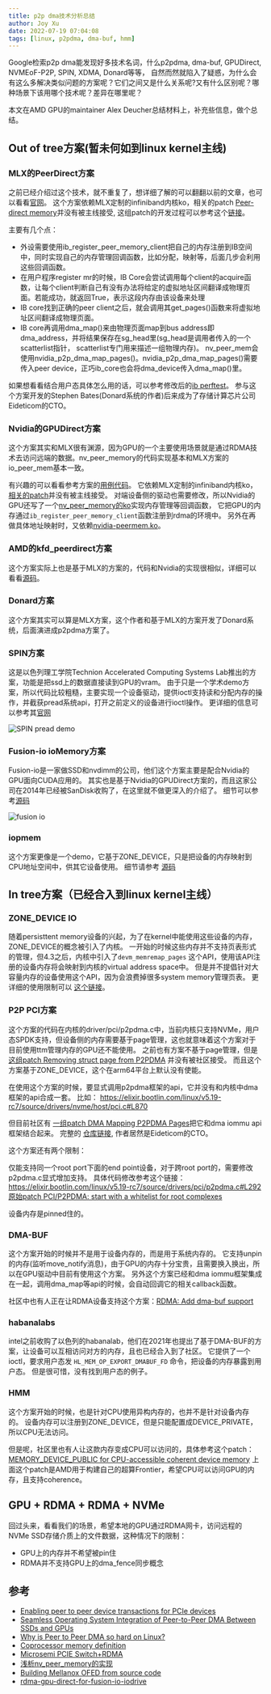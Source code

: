 ```yaml
---
title: p2p dma技术分析总结
author: Joy Xu
date: 2022-07-19 07:04:08
tags: [linux, p2pdma, dma-buf, hmm]
---
```

 
Google检索p2p dma能发现好多技术名词，什么p2pdma, dma-buf, GPUDirect, NVMEoF-P2P, SPIN, XDMA, Donard等等，
自然而然就陷入了疑惑，为什么会有这么多解决类似问题的方案呢？它们之间又是什么关系呢?又有什么区别呢？哪种场景下该用哪个技术呢？差异在哪里呢？

本文在AMD GPU的maintainer Alex Deucher总结材料上，补充些信息，做个总结。

## Out of tree方案(暂未何如到linux kernel主线)

### MLX的PeerDirect方案

之前已经介绍过这个技术，就不重复了，想详细了解的可以翻翻以前的文章，也可以看看[官网](https://docs.nvidia.com/networking/pages/viewpage.action?pageId=58753175)。
这个方案依赖MLX定制的infiniband内核ko，相关的patch [Peer-direct memory](https://www.spinics.net/lists/linux-rdma/msg33294.html)并没有被主线接受,
这组patch的开发过程可以参考这个[链接](https://review.gerrithub.io/plugins/gitiles/Artemy-Mellanox/io_peer_mem/)。

主要有几个点：

* 外设需要使用ib_register_peer_memory_client把自己的内存注册到IB空间中，同时实现自己的内存管理回调函数，比如分配，映射等，后面几步会利用这些回调函数。
* 在用户程序register mr的时候，IB Core会尝试调用每个client的acquire函数，让每个client判断自己有没有办法将给定的虚拟地址区间翻译成物理页面。若能成功，就返回True，表示这段内存由该设备来处理
* IB core找到正确的peer client之后，就会调用其get_pages()函数来将虚拟地址区间翻译成物理页面。
* IB core再调用dma_map()来由物理页面map到bus address即dma_address，并将结果保存在sg_head里(sg_head是调用者传入的一个scatterlist指针， scatterlist专门用来描述一组物理内存)。 nv_peer_mem会使用nvidia_p2p_dma_map_pages()。nvidia_p2p_dma_map_pages()需要传入peer device，正巧ib_core也会将dma_device传入dma_map()里。

如果想看看结合用户态具体怎么用的话，可以参考修改后的[ib perftest](https://github.com/lsgunth/perftest/tree/mmap)。
参与这个方案开发的Stephen Bates(Donard系统的作者)后来成为了存储计算芯片公司Eideticom的CTO。

### Nvidia的GPUDirect方案

这个方案其实和MLX很有渊源，因为GPU的一个主要使用场景就是通过RDMA技术去访问远端的数据。nv_peer_memory的代码实现基本和MLX方案的io_peer_mem基本一致。

有兴趣的可以看看参考方案的[用例代码](https://github.com/Mellanox/gpu_direct_rdma_access)。
它依赖MLX定制的infiniband内核ko，[相关的patch](https://patchwork.kernel.org/project/linux-rdma/list/?series=&submitter=&state=*&q=IB%2Fcore%3A+Introduce+peer+client+interface&archive=both&delegate=)并没有被主线接受。
对端设备侧的驱动也需要修改，所以Nvidia的GPU还写了一个[nv_peer_memory的ko](https://github.com/Mellanox/nv_peer_memory)实现内存管理等回调函数，
它把GPU的内存通过`ib_register_peer_memory_client`函数注册到rdma的环境中。
另外在再做具体地址映射时，又依赖[nvidia-peermem.ko](https://github.com/NVIDIA/open-gpu-kernel-modules)。

### AMD的kfd_peerdirect方案

这个方案实际上也是基于MLX的方案的，代码和Nvidia的实现很相似，详细可以看看[源码](https://github.com/RadeonOpenCompute/ROCK-Kernel-Driver/blob/master/drivers/gpu/drm/amd/amdkfd/kfd_peerdirect.c)。

### Donard方案

这个方案其实可以算是MLX方案，这个作者和基于MLX的方案开发了Donard系统，后面演进成p2pdma方案了。

### SPIN方案

这是以色列理工学院Technion Accelerated Computing Systems Lab推出的方案，功能是把ssd上的数据直接读到GPU的vram。
由于只是一个学术demo方案，所以代码比较粗糙，主要实现一个设备驱动，提供ioctl支持读和分配内存的操作，并截获pread系统api，打开之前定义的设备进行ioctl操作。
更详细的信息可以参考其[官网](https://github.com/acsl-technion/spin)

![SPIN pread demo](/images/p2p_dma2.png)

### Fusion-io ioMemory方案

Fusion-io是一家做SSD和nvdimm的公司，他们这个方案主要是配合Nvidia的GPU面向CUDA应用的。
其实也是基于Nvidia的GPUDirect方案的，而且这家公司在2014年已经被SanDisk收购了，在这里就不做更深入的介绍了。
细节可以参考[源码](https://github.com/RemixVSL/iomemory-vsl4/tree/main/root/usr/src/iomemory-vsl4-4.3.7)

![fusion io](/images/p2p_dma1.png)

### iopmem

这个方案更像是一个demo，它基于ZONE_DEVICE，只是把设备的内存映射到CPU地址空间中，供其它设备使用。
细节请参考 [源码](https://github.com/sbates130272/iopmem)

## In tree方案（已经合入到linux kernel主线）

### ZONE_DEVICE IO

随着persisttent memory设备的兴起，为了在kernel中能使用这些设备的内存，ZONE_DEVICE的概念被引入了内核。
一开始的时候这些内存并不支持页表形式的管理，但4.3之后，内核中引入了`devm_memremap_pages` 这个API，使用该API注册的设备内存将会映射到内核的virtual address space中。
但是并不提倡针对大容量内存的设备使用这个API，因为会浪费掉很多system memory管理页表。
更详细的使用限制可以 [这个链接](https://lwn.net/Articles/672457/)。

### P2P PCI方案

这个方案的代码在内核的driver/pci/p2pdma.c中，当前内核只支持NVMe，用户态SPDK支持，但设备侧的内存需要基于page管理，这也就意味着这个方案对于目前使用ttm管理内存的GPU还不能使用。
之前也有方案不基于page管理，但是 [这组patch Removing struct page from P2PDMA](https://patchwork.kernel.org/project/linux-pci/cover/20190620161240.22738-1-logang@deltatee.com/) 并没有被社区接受。
而且这个方案基于ZONE_DEVICE，这个在arm64平台上默认没有使能。

在使用这个方案的时候，要显式调用p2pdma框架的api，它并没有和内核中dma框架的api合成一套。
比如： https://elixir.bootlin.com/linux/v5.19-rc7/source/drivers/nvme/host/pci.c#L870

但目前社区有 [一组patch DMA Mapping P2PDMA Pages](https://patchwork.kernel.org/project/linux-pci/cover/20220708165104.5005-1-logang@deltatee.com/)把它和dma iommu api框架结合起来。
完整的 [仓库链接](https://github.com/sbates130272/linux-p2pmem/tree/p2pdma_map_v8), 作者居然是Eideticom的CTO。

这个方案还有两个限制：
 
仅能支持同一个root port下面的end point设备，对于跨root port的，需要修改p2pdma.c显式增加支持。
具体代码修改参考这个链接： https://elixir.bootlin.com/linux/v5.19-rc7/source/drivers/pci/p2pdma.c#L292
[原始patch PCI/P2PDMA: start with a whitelist for root complexes](https://patchwork.kernel.org/project/linux-pci/patch/20190418115859.2394-1-christian.koenig@amd.com/)

设备内存是pinned住的。

### DMA-BUF

这个方案开始的时候并不是用于设备内存的，而是用于系统内存的。
它支持unpin的内存(监听move_notify消息)，由于GPU的内存十分宝贵，且需要换入换出，所以在GPU驱动中目前有使用这个方案。
另外这个方案已经和dma iommu框架集成在一起，调用dma_map等api的时候，会自动回调它的相关callback函数。

社区中也有人正在让RDMA设备支持这个方案：[RDMA: Add dma-buf support](https://lwn.net/Articles/839314/)

### habanalabs

intel之前收购了以色列的habanalab，他们在2021年也提出了基于DMA-BUF的方案，让设备可以互相访问对方的内存，且也已经合入到了社区。
它提供了一个ioctl，要求用户态发 `HL_MEM_OP_EXPORT_DMABUF_FD` 命令，把设备的内存暴露到用户态。
但是很可惜，没有找到用户态的例子。

### HMM

这个方案开始的时候，也是针对CPU使用异构内存的，也并不是针对设备内存的。
设备内存可以注册到ZONE_DEVICE，但是只能配置成DEVICE_PRIVATE，所以CPU无法访问。

但是呢，社区里也有人让这款内存变成CPU可以访问的，具体参考这个patch：[MEMORY_DEVICE_PUBLIC for CPU-accessible coherent device memory](https://lwn.net/Articles/869201/)
上面这个patch是AMD用于构建自己的超算Frontier，希望CPU可以访问GPU的内存，且支持coherence。

## GPU + RDMA + RDMA + NVMe

回过头来，看看我们的场景，希望本地的GPU通过RDMA网卡，访问远程的NVMe SSD存储介质上的文件数据，这种情况下的限制：

* GPU上的内存并不希望被pin住
* RDMA并不支持GPU上的dma_fence同步概念

## 参考

* [Enabling peer to peer device transactions for PCIe devices](https://lore.kernel.org/all/MWHPR12MB169484839282E2D56124FA02F7B50@MWHPR12MB1694.namprd12.prod.outlook.com/)
* [Seamless Operating System Integration of Peer-to-Peer DMA Between SSDs and GPUs](https://usenix.org/sites/default/files/conference/protected-files/atc17_slides_bergman.pdf)
* [Why is Peer to Peer DMA so hard on Linux?](https://lpc.events/event/9/contributions/617/attachments/705/1303/xdc2020_p2p_dma_v4_20200915_clean.pdf)
* [Coprocessor memory definition](https://openamp.github.io/docs/mca/coprocessor-memory-definition-v6.pdf)
* [Microsemi PCIE Switch+RDMA](https://www.microsemi.com/document-portal/doc_download/136008-microsemi-pcie-switch-rdma)
* [浅析nv_peer_memory的实现](https://zhuanlan.zhihu.com/p/439280640)
* [Building Mellanox OFED from source code](https://insujang.github.io/2020-01-25/building-mellanox-ofed-from-source/)
* [rdma-gpu-direct-for-fusion-io-iodrive](https://on-demand.gputechconf.com/gtc/2014/presentations/S4265-rdma-gpu-direct-for-fusion-io-iodrive.pdf)
